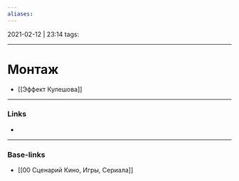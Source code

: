```yaml
---
aliases:
---
```

2021-02-12 | 23:14
tags: 
___

# Монтаж
- [[Эффект Кулешова]]

___
### Links
- 

___
### Base-links
- [[00 Сценарий Кино, Игры, Сериала]]

